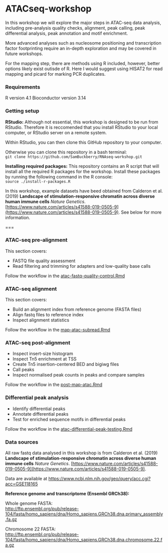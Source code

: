 # ATACseq-workshop

In this workshop we will explore the major steps in ATAC-seq data analysis, including pre-analysis quality checks, alignment, peak calling, peak differential analysis, peak annotation and motif enrichment.  

More advanced analyses such as nucleosome positioning and transcription factor footprinting require an in-depth exploration and may be covered in future workshops. 

For the mapping step, there are methods using R included, however, better options likely exist outisde of R. Here I would suggest using HISAT2 for read mapping and picard for marking PCR duplicates. 

### Requirements

R version 4.1
Bioconductor version 3.14

### Getting setup

**RStudio:** Although not essential, this workshop is designed to be run from RStudio. Therefore it is reccomended that you install RStudio to your local computer, or RStudio server on a remote system.  

Within RStudio, you can then clone this GitHub repository to your computer. 

Otherwise you can clone this repository in a bash terminal:  
`git clone https://github.com/SamBuckberry/RNAseq-workshop.git`

**Installing required packages:** This repository contains an R script that will install all the required R packages for the workshop. Install these packages by running the following command in the R console:  
`source ./install-r-packages.R`

In this workshop, example datasets have beed obtained from Calderon et al. (2019) **Landscape of stimulation-responsive chromatin across diverse human immune cells** _Nature Genetics_. [https://www.nature.com/articles/s41588-019-0505-9](https://www.nature.com/articles/s41588-019-0505-9). See below for more information.  

===

### ATAC-seq pre-alignment
This section covers:
- FASTQ file quality assessment
- Read filtering and trimming for adapters and low-quality base calls

Follow the workflow in the [atac-fastq-quality-control.Rmd](atac-fastq-quality-control.Rmd)

### ATAC-seq alignment
This section covers:

- Build an alignment index from reference genome (FASTA files)
- Align fastq files to reference index
- Inspect alignment statistics

Follow the workflow in the [map-atac-subread.Rmd](map-atac-subread.Rmd)

### ATAC-seq post-alignment
- Inspect insert-size histogram
- Inspect Tn5 enrichment at TSS
- Create Tn5 insertion-centered BED and bigiwg files
- Call peaks
- Inspect normalised peak counts in peaks and compare samples

Follow the workflow in the [post-map-atac.Rmd](post-map-atac.Rmd)

### Differential peak analysis
- Identify differential peaks
- Annotate differential peaks
- Test for enriched sequence motifs in differential peaks

Follow the workflow in the [atac-differential-peak-testing.Rmd](atac-differential-peak-testing.Rmd)

### Data sources
All raw fastq data analysed in this workshop is from Calderon et al. (2019) **Landscape of stimulation-responsive chromatin across diverse human immune cells** _Nature Genetics_. [https://www.nature.com/articles/s41588-019-0505-9](https://www.nature.com/articles/s41588-019-0505-9). 

Data are available at https://www.ncbi.nlm.nih.gov/geo/query/acc.cgi?acc=GSE118165


**Reference genome and transcriptome (Ensembl GRCh38):**

Whole genome FASTA:  
http://ftp.ensembl.org/pub/release-104/fasta/homo_sapiens/dna/Homo_sapiens.GRCh38.dna.primary_assembly.fa.gz

Chromosome 22 FASTA:  
http://ftp.ensembl.org/pub/release-104/fasta/homo_sapiens/dna/Homo_sapiens.GRCh38.dna.chromosome.22.fa.gz





